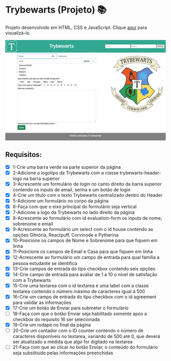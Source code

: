 # Trybewarts (Projeto) :books:

Projeto desenvolvido em HTML, CSS e JavaScript. Clique [aqui](https://tiagordebarros.github.io/projetos/trybewarts/index.html) para visualizá-lo.

![trybewarts](./imagens/trybewarts.png)

## Requisitos:

- [x] 1-Crie uma barra verde na parte superior da página
- [x] 2-Adicione o logotipo da Trybewarts com a classe trybewarts-header-logo na barra superior
- [x] 3-Acrescente um formulário de login no canto direito da barra superior contendo os inputs de email, senha e um botão de login
- [x] 4-Crie um título com o texto Trybewarts centralizado dentro do Header
- [x] 5-Adicione um formulário no corpo da página
- [x] 6-Faça com que o eixo principal do formulário seja vertical
- [x] 7-Adicione a logo da Trybewarts no lado direito da página
- [x] 8-Acrescente ao formulário com id evaluation-form os inputs de nome, sobrenome e email
- [x] 9-Acrescente ao formulário um select com o id house contendo as opções Gitnória, Reactpuff, Corvinode e Pytherina
- [x] 10-Posicione os campos de Nome e Sobrenome para que fiquem em linha
- [x] 11-Posicione os campos de Email e Casa para que fiquem em linha
- [x] 12-Acrescente ao formulário um campo de entrada para qual família a pessoa estudante se identifica
- [x] 13-Crie campos de entrada do tipo checkbox contendo seis opções
- [x] 14-Crie campo de entrada para avaliar de 1 a 10 o nível de satisfação com a Trybewarts
- [x] 15-Crie uma textarea com o id textarea e uma label com a classe textarea contendo o número máximo de caracteres igual à 500
- [x] 16-Crie um campo de entrada do tipo checkbox com o id agreement para validar as informações
- [x] 17-Crie um botão de Enviar para submeter o formulário
- [ ] 18-Faça com que o botão Enviar seja habilitado somente após a checkbox do requisito 16 ser selecionada
- [x] 19-Crie um rodapé no final da página
- [ ] 20-Crie um contador com o ID counter contendo o número de caracteres disponíveis no textarea, variando de 500 até 0, que deverá ser atualizado a medida que algo for digitado na textarea
- [ ] 21-Faça com que ao clicar no botão Enviar, o conteúdo do formulário seja substituído pelas informações preenchidas